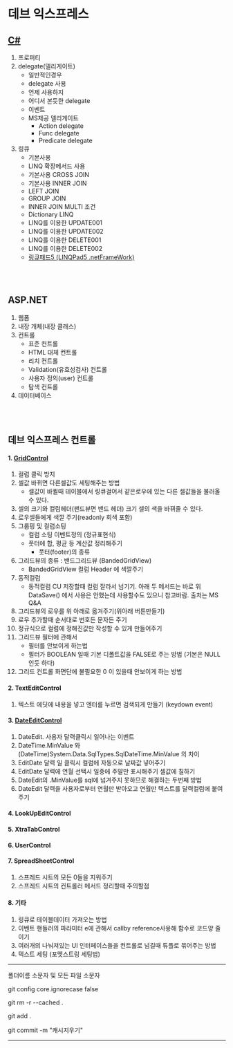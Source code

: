 # 데브 익스프레스

## [C#](https://github.com/seongmincho33/devexpress-winform/blob/main/c/c_index.md)
1. 프로퍼티
2. delegate(델리게이트)
	- 일반적인경우
	- delegate 사용
	- 언제 사용하지
	- 어디서 본듯한 delegate
	- 이벤트
	- MS제공 델리게이트
		- Action delegate
		- Func delegate
		- Predicate delegate
3. 링큐
	- 기본사용
    - LINQ 확장메서드 사용
    - 기본사용 CROSS JOIN
    - 기본사용 INNER JOIN
    - LEFT JOIN
    - GROUP JOIN
    - INNER JOIN MULTI 조건
    - Dictionary LINQ
    - LINQ를 이용한 UPDATE001
    - LINQ를 이용한 UPDATE002
    - LINQ를 이용한 DELETE001
    - LINQ를 이용한 DELETE002
    - [링큐패드5 (LINQPad5 .netFrameWork)](https://github.com/seongmincho33/devexpress-winform/blob/main/c/linq/linqpad5_index.md)

<br/>
<br/>

## ASP.NET
1. 웹폼
2. 내장 개체(내장 클래스)
3. 컨트롤
	- 표준 컨트롤
  	- HTML 대체 컨트롤
  	- 리치 컨트롤
  	- Validation(유효성검사) 컨트롤
  	- 사용자 정의(user) 컨트롤
  	- 탐색 컨트롤
4. 데이터베이스  

<br/>
<br/>

## 데브 익스프레스 컨트롤
#### 1. [GridControl](https://github.com/seongmincho33/devexpress-winform/blob/main/devexpress_controls/gridcontrol/gridcontrol_index.md)
1. 컬럼 클릭 방지
2. 셀값 바뀌면 다른셀값도 세팅해주는 방법
	- 셀값이 바뀔때 테이블에서 링큐걸어서 같은로우에 있는 다른 셀값들을 불러올 수 있다. 
3. 셀의 크기와 컬럼헤더(팬드뷰면 밴드 헤더) 크기 셀의 색을 바꿔줄 수 있다.
4. 로우셀들에게 색깔 주기(readonly 회색 포함)
5. 그룹핑 및 컬럼소팅
	- 컬럼 소팅 이벤트정의 (정규표현식)
	- 풋터에 합, 평균 등 계산값 정리해주기
		- 풋터(footer)의 종류
6. 그리드뷰의 종류 : 밴드그리드뷰 (BandedGridView) 
	- BandedGridView 컬럼 Header 에 색깔주기
7. 동적컬럼
	- 동적컬럼 CU 저장할때 컬럼 잘라서 넘기기. 아래 두 메서드는 바로 위 DataSave() 에서 사용은 안했는데 사용할수도 있으니 참고바람. 출처는 MS Q&A
8. 그리드뷰의 로우를 위 아래로 옮겨주기(위아래 버튼만들기)
9. 로우 추가할때 순서대로 번호든 문자든 주기
10. 정규식으로 컬럼에 정해진값만 작성할 수 있게 만들어주기
11. 그리드뷰 필터에 관해서 
	- 필터를 안보이게 하는법
	- 필터가 BOOLEAN 일때 기본 디폴트값을 FALSE로 주는 방법 (기본은 NULL인듯 하다)
12. 그리드 컨트롤 화면단에 불필요한 0 이 있을때 안보이게 하는 방법
#### 2. TextEditControl
1. 텍스트 에딧에 내용을 넣고 엔터를 누르면 검색되게 만들기 (keydown event)
#### 3. [DateEditControl](https://github.com/seongmincho33/devexpress-winform/blob/main/devexpress_controls/dateeditcontrol/dateeditcontrol_index.md)
1. DateEdit. 사용자 달력클릭시 일어나는 이벤트
2. DateTime.MinValue 와 (DateTime)System.Data.SqlTypes.SqlDateTime.MinValue 의 차이
3. EditDate 달력 일 클릭시 컬럼에 자동으로 날짜값 넣어주기
4. EditDate 달력에 연월 선택시 일중에 주말만 표시해주기 셀값에 칠하기
5. DateEdit의 .MinValue를 sql에 넘겨주지 못하므로 해결하는 두번째 방법
6. DateEdit 달력을 사용자로부터 연월만 받아오고 연월만 텍스트를 달력컬럼에 붙여주기
#### 4. LookUpEditControl
#### 5. XtraTabControl
#### 6. UserControl
#### 7. SpreadSheetControl
1. 스프레드 시트의 모든 0들을 지워주기
2. 스프레드 시트의 컨트롤러 메서드 정리할때 주의할점
#### 8. 기타
1. 링큐로 테이블데이터 가져오는 방법
2. 이벤트 핸들러의 파라미터 e에 관해서 callby reference사용해 함수로 코드양 줄이기
3. 여러개의 나눠져있는 UI 인터페이스들을 컨트롤로 넘길때 튜플로 묶어주는 방법
4. 텍스트 세팅 (포멧스트링 세팅법)
_________________________________________________________________________________


폴더이름 소문자 및 모든 파일 소문자

git config core.ignorecase false

git rm -r --cached .

git add .

git commit -m "캐시지우기"

_________________________________________________________________________________
